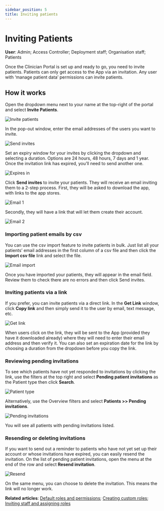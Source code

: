 ```yaml
---
sidebar_position: 5
title: Inviting patients
---
```

# Inviting Patients
**User**: Admin; Access Controller; Deployment staff; Organisation staff; Patients

Once the Clinician Portal is set up and ready to go, you need to invite patients. Patients can only get access to the App via an invitation. Any user with ‘manage patient data’ permissions can invite patients. 
## How it works​
Open the dropdown menu next to your name at the top-right of the portal and select **Invite Patients**.

![Invite patients](./assets/InvitingPatient01.png)

In the pop-out window, enter the email addresses of the users you want to invite.

![Send invites](./assets/InvitingPatient02.png)

Set an expiry window for your invites by clicking the dropdown and selecting a duration. Options are 24 hours, 48 hours, 7 days and 1 year. Once the invitation link has expired, you’ll need to send another one.

![Expires in](./assets/InvitingPatient03.png)

Click **Send invites** to invite your patients. They will receive an email inviting them to a 2-step process. First, they will be asked to download the app, with links to the app stores.

![Email 1](./assets/InvitingPatient04.png)

Secondly, they will have a link that will let them create their account.

![Email 2](./assets/InvitingPatient05.png)

### Importing patient emails by csv
You can use the csv import feature to invite patients in bulk. Just list all your patients’ email addresses in the first column of a csv file and then click the **Import csv file** link and select the file. 

![Email import](./assets/InvitingPatient06.png)

Once you have imported your patients, they will appear in the email field. Review them to check there are no errors and then click Send invites. 

### Inviting patients via a link
If you prefer, you can invite patients via a direct link. In the **Get Link** window, click **Copy link** and then simply send it to the user by email, text message, etc. 

![Get link](./assets/InvitingPatient07.png)

When users click on the link, they will be sent to the App (provided they have it downloaded already) where they will need to enter their email address and then verify it.
You can also set an expiration date for the link by choosing a duration from the dropdown before you copy the link.
### Reviewing pending invitations
To see which patients have not yet responded to invitations by clicking the link, use the filters at the top right and select **Pending patient invitations** as the Patient type then click **Search**.

![Patient type](./assets/InvitingPatient08.png)

Alternatively, use the Overview filters and select **Patients >> Pending invitations**.

![Pending invitations](./assets/InvitingPatient09.png)

You will see all patients with pending invitations listed.
### Resending or deleting invitations
If you want to send out a reminder to patients who have not yet set up their account or whose invitations have expired, you can easily resend the invitation. On the list of pending patient invitations, open the menu at the end of the row and select **Resend invitation**.

![Resend](./assets/InvitingPatient10.png)

On the same menu, you can choose to delete the invitation. This means the link will no longer work.

**Related articles**: [Default roles and permissions](https://github.com/huma-engineering/huma-docs/blob/34223b3b7fab9261c5792fff058609d5698754b9/data-collection/Clinician%20Portal/Roles%20and%20Permissions/Default%20roles%20and%20permissions.md); [Creating custom roles](https://github.com/huma-engineering/huma-docs/blob/34223b3b7fab9261c5792fff058609d5698754b9/data-collection/Clinician%20Portal/Roles%20and%20Permissions/Creating%20custom%20roles.md); [Inviting staff and assigning roles](https://github.com/huma-engineering/huma-docs/blob/e6474f6da4a97f0f11773b46b4480c2843759fe9/data-collection/Clinician%20Portal/Roles%20and%20Permissions/Inviting%20staff%20and%20assigning%20roles.md) 
